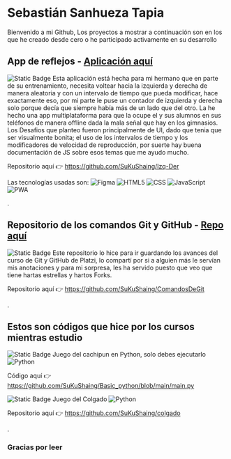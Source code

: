 # Sebastián Sanhueza Tapia
Bienvenido a mi Github, Los proyectos a mostrar a continuación son en los que he creado desde cero o he participado activamente en su desarrollo

## App de reflejos - [Aplicación aquí](https://sukushaing.github.io/Izq-Der/ "Aplicación Multiplataforma de reflejos Izquierda - Derecha")
![Static Badge](https://img.shields.io/badge/Empezado%3A-Marzo_--_23-blue)
Esta aplicación está hecha para mi hermano que en parte de su entrenamiento, necesita voltear hacia la izquierda y derecha de manera aleatoria y con un intervalo de tiempo que pueda modificar, hace exactamente eso, por mi parte le puse un contador de izquierda y derecha solo porque decía que siempre había más de un lado que del otro. La he hecho una app multiplataforma para que la ocupe el y sus alumnos en sus teléfonos de manera offline dada la mala señal que hay en los gimnasios.
Los Desafios que planteo fueron principalmente de UI, dado que tenia que ser visualmente bonita; el uso de los intervalos de tiempo y los modificadores de velocidad de reproducción, por suerte hay buena documentación de JS sobre esos temas que me ayudo mucho.

Repositorio aquí 👉 https://github.com/SuKuShaing/Izq-Der



Las tecnologías usadas son:
![Figma](https://lh3.googleusercontent.com/drive-viewer/AITFw-x0svc692quUzoRl7qGnyQUtzqOip72GlllDNVRUOdl_SX-8M0d3Gmzwk7r9yCtwyCQQcyGihlTkZMTXJoEzXCU_5yAsA=w1366-h689 "Figma") ![HTML5](https://lh3.googleusercontent.com/drive-viewer/AITFw-zTdqC24sFve23hMuVQ911W42Kwk_njD1euaLcYe7nGpEWq4XcJv_oJ9JgB-E6wb4OWbKWGX8iSGbhI_Ln70hFyRur1Og=w1366-h689 "HTML5")  ![CSS](https://lh3.googleusercontent.com/drive-viewer/AITFw-xaVUIZ_-hPnMrj-TJnJ4-uvn2vKUoHdzrwKCHVs_9WkYTHWb3JYVCA9Jv0shuXBiGho8_vGmF5bHxjBIcNcrIjYaDgBw=w1366-h689 "CSS")  ![JavaScript](https://lh3.googleusercontent.com/drive-viewer/AITFw-wAnt9_Nq85sW7lW5ibGBvecAW2YryAcs52p4HcOkPVgsj0tjKmlj6XpJ8QsQFVjYwqNHSK-_-ChFzy2aYIMz9uDPVhvg=w1366-h689 "JavaScript")  ![PWA](https://lh3.googleusercontent.com/drive-viewer/AITFw-xq8QrcKm7gBFsc8SjoQgrnG1YlLEDKamy8oJpAKHoNz2KV0eVNm42ZlaxF6eOZU2riTUP21Bja6pMutOEI-3rnldLW5g=w1366-h695 "Progressive Web Apps")

.

## Repositorio de los comandos Git y GitHub - [Repo aquí](https://github.com/SuKuShaing/ComandosDeGit "Aplicación Multiplataforma de reflejos Izquierda - Derecha")
![Static Badge](https://img.shields.io/badge/Empezado%3A-Junio_--_22-blue)
Este repositorio lo hice para ir guardando los avances del curso de Git y GitHub de Platzi, lo compartí por si a alguien más le servían mis anotaciones y para mi sorpresa, les ha servido puesto que veo que tiene hartas estrellas y hartos Forks.

Repositorio aquí 👉 https://github.com/SuKuShaing/ComandosDeGit

.

## Estos son códigos que hice por los cursos mientras estudio
![Static Badge](https://img.shields.io/badge/Empezado%3A-Julio_--_23-violet)
Juego del cachipun en Python, solo debes ejecutarlo ![](https://lh3.googleusercontent.com/drive-viewer/AITFw-xvcC0fd0qRIAZi4Xv23qmw-WMmOSUnVk5YcjjEIkwv1HyUrdkZ82QFuQCGy9FcHPnc58WU77K_lwaiP82M-ywXEWtbTA=w1366-h695 "Python")

Código aquí 👉 https://github.com/SuKuShaing/Basic_python/blob/main/main.py


![Static Badge](https://img.shields.io/badge/Empezado%3A-Noviembre_--_22-violet) Juego del Colgado  ![](https://lh3.googleusercontent.com/drive-viewer/AITFw-xvcC0fd0qRIAZi4Xv23qmw-WMmOSUnVk5YcjjEIkwv1HyUrdkZ82QFuQCGy9FcHPnc58WU77K_lwaiP82M-ywXEWtbTA=w1366-h695 "Python")

Repositorio aquí 👉 https://github.com/SuKuShaing/colgado

.

### Gracias por leer
<!--
**SuKuShaing/SuKuShaing** is a ✨ _special_ ✨ repository because its `README.md` (this file) appears on your GitHub profile.

Here are some ideas to get you started:

- 🔭 I’m currently working on ...
- 🌱 I’m currently learning ...
- 👯 I’m looking to collaborate on ...
- 🤔 I’m looking for help with ...
- 💬 Ask me about ...
- 📫 How to reach me: ...
- 😄 Pronouns: ...
- ⚡ Fun fact: ...
-->
